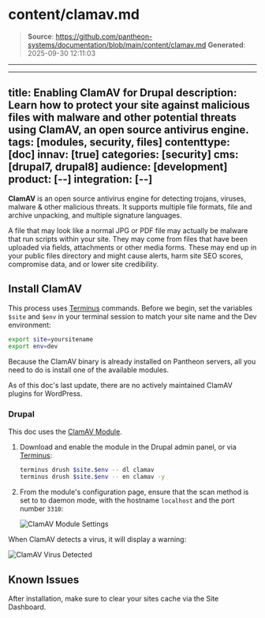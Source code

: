 # content/clamav.md

> **Source**: https://github.com/pantheon-systems/documentation/blob/main/content/clamav.md
> **Generated**: 2025-09-30 12:11:03

---

---
title: Enabling ClamAV for Drupal
description: Learn how to protect your site against malicious files with malware and other potential threats using ClamAV, an open source antivirus engine.
tags: [modules, security, files]
contenttype: [doc]
innav: [true]
categories: [security]
cms: [drupal7, drupal8]
audience: [development]
product: [--]
integration: [--]
---

**ClamAV** is an open source antivirus engine for detecting trojans, viruses, malware & other malicious threats. It supports multiple file formats, file and archive unpacking, and multiple signature languages.

A file that may look like a normal JPG or PDF file may actually be malware that run scripts within your site. They may come from files that have been uploaded via fields, attachments or other media forms. These may end up in your public files directory and might cause alerts, harm site SEO scores, compromise data, and or lower site credibility.

## Install ClamAV

<Alert title="Exports" type="export">

This process uses [Terminus](/terminus) commands. Before we begin, set the variables `$site` and `$env` in your terminal session to match your site name and the Dev environment:

```bash
export site=yoursitename
export env=dev
```

</Alert>

Because the ClamAV binary is already installed on Pantheon servers, all you need to do is install one of the available modules.

<Alert title="Note" type="info">

As of this doc's last update, there are no actively maintained ClamAV plugins for WordPress.

</Alert>

### Drupal

This doc uses the [ClamAV Module](https://www.drupal.org/project/clamav).

1. Download and enable the module in the Drupal admin panel, or via [Terminus](/terminus):

   ```bash
   terminus drush $site.$env -- dl clamav
   terminus drush $site.$env -- en clamav -y
   ```

2. From the module's configuration page, ensure that the scan method is set to to daemon mode, with the hostname `localhost` and the port number `3310`:

   ![ClamAV Module Settings](../images/clamav-settings.png)

When ClamAV detects a virus, it will display a warning:

![ClamAV Virus Detected](../images/clamav-detection.png)

## Known Issues

After installation, make sure to clear your sites cache via the Site Dashboard.
